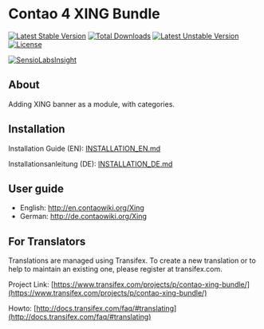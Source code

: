 # Contao 4 XING Bundle


[![Latest Stable Version](https://poser.pugx.org/bugbuster/contao-xing-bundle/v/stable.svg)](https://packagist.org/packages/bugbuster/contao-xing-bundle) [![Total Downloads](https://poser.pugx.org/bugbuster/contao-xing-bundle/downloads.svg)](https://packagist.org/packages/bugbuster/contao-xing-bundle) [![Latest Unstable Version](https://poser.pugx.org/bugbuster/contao-xing-bundle/v/unstable.svg)](https://packagist.org/packages/bugbuster/contao-xing-bundle) [![License](https://poser.pugx.org/bugbuster/contao-xing-bundle/license.svg)](https://packagist.org/packages/bugbuster/contao-xing-bundle)

[![SensioLabsInsight](https://insight.sensiolabs.com/projects/d95002f6-9ba5-4b5f-8c2a-5d2f3ffbfe84/small.png)](https://insight.sensiolabs.com/projects/d95002f6-9ba5-4b5f-8c2a-5d2f3ffbfe84)


## About
Adding XING banner as a module, with categories.


## Installation

Installation Guide (EN): [INSTALLATION_EN.md](INSTALLATION_EN.md)

Installationsanleitung (DE): [INSTALLATION_DE.md](INSTALLATION_DE.md)


## User guide

* English: http://en.contaowiki.org/Xing
* German: http://de.contaowiki.org/Xing


## For Translators

Translations are managed using Transifex. To create a new translation or to help to maintain an existing one, please register at transifex.com.

Project Link: [https://www.transifex.com/projects/p/contao-xing-bundle/](https://www.transifex.com/projects/p/contao-xing-bundle/)

Howto: [http://docs.transifex.com/faq/#translating](http://docs.transifex.com/faq/#translating)


